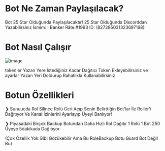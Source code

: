 # Bot Ne Zaman Paylaşılacak? 
Bot 25 Star Olduğunda Paylaşılacaktır!
25 Star Olduğunda Discorddan Yazabilirsiniz İsmim: ! Banker Râte.#1993 ID: (827285031323697168)

# Bot Nasıl Çalışır

![image](https://user-images.githubusercontent.com/85123990/129130136-c4578d0b-f947-4696-a2a0-ef1df4d490fa.png)

tokenler Yazan Yere İstediğiniz Kadar Dağıtıcı Token Ekleyebilirsiniz ve ayarlar Yazan Yeri Doldurup Rahatlıkla Kullanabilirsiniz 

# Botun Özellikleri

❯ Sunuucda Rol Silince Rolü Geri Açıp Senin Belirttiğin Bot'lar İle Roller'i Dağıtıyor Ve Kanal İzinlerini Ayarlayıp Üyeyi Banlıyor!

❯ Piyasadaki Birçok Backup Botundan Daha Hızlı Rol Dağıtır 1 Rolü 1 Bot 250 Üyeye 5dakikada Dağıtıyor

(Çok Özellik Yok Gibi Gözükebilir Ama Bu RoleBackup Botu Guard Bot Değil Bu)
